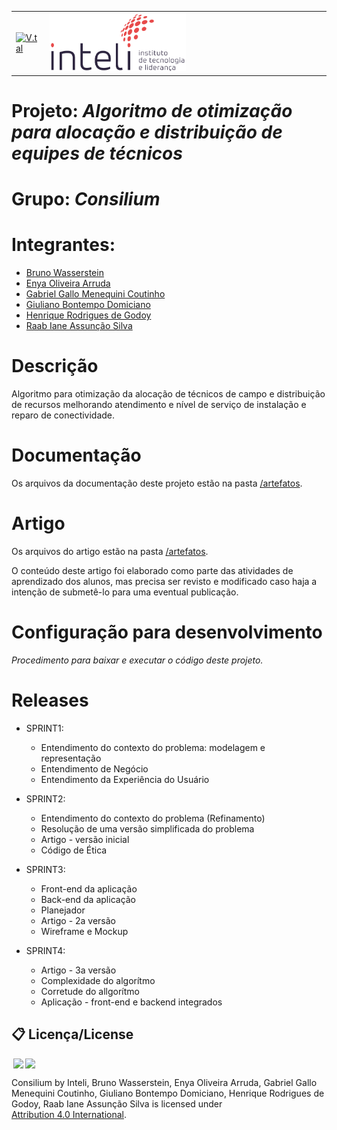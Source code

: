 <table>
<tr>
<td>
<a href= "https://vtal.com"><img src="https://upload.wikimedia.org/wikipedia/commons/0/09/Vtal_logo_2022.png" alt="V.tal" border="0" width="60%"></a>
</td>
<td><a href= "https://www.inteli.edu.br/"><img src="./inteli-logo.png" alt="Inteli - Instituto de Tecnologia e Liderança" border="0" width="50%"></a>
</td>
</tr>
</table>

# Projeto: *Algoritmo de otimização para alocação e distribuição de equipes de técnicos*

# Grupo: *Consilium*

# Integrantes:

* <a href="https://br.linkedin.com/in/bruno-wasserstein-04b6b1209"> Bruno Wasserstein </a>
* <a href="https://www.linkedin.com/in/enya-oliveira-636566240/"> Enya Oliveira Arruda </a>
* <a href="https://www.linkedin.com/in/gabriel-gallo-m-coutinho-443809232/"> Gabriel Gallo Menequini Coutinho </a>
* <a href="https://www.linkedin.com/in/giuliano-bontempo-domiciano-5b5766212/"> Giuliano Bontempo Domiciano </a>
* <a href="https://www.linkedin.com/in/henrique-godoy-879138252/"> Henrique Rodrigues de Godoy </a>
* <a href="https://www.linkedin.com/in/raab-iane/"> Raab Iane Assunção Silva </a>

# Descrição

Algoritmo para otimização da alocação de técnicos de campo e distribuição de recursos melhorando atendimento e nível de serviço de instalação e reparo de conectividade.

# Documentação

Os arquivos da documentação deste projeto estão na pasta [/artefatos](/artefatos).

# Artigo

Os arquivos do artigo estão na pasta [/artefatos](/artefatos). 

O conteúdo deste artigo foi elaborado como parte das atividades de aprendizado dos alunos, mas precisa ser revisto e modificado caso haja a intenção de submetê-lo para uma eventual publicação.

# Configuração para desenvolvimento

*Procedimento para baixar e executar o código deste projeto.*

# Releases

* SPRINT1:
    - Entendimento do contexto do problema: modelagem e representação
    - Entendimento de Negócio
    - Entendimento da Experiência do Usuário

* SPRINT2:
    - Entendimento do contexto do problema (Refinamento)
    - Resolução de uma versão simplificada do problema
    - Artigo - versão inicial
    - Código de Ética

* SPRINT3:
    - Front-end da aplicação
    - Back-end da aplicação
    - Planejador
    - Artigo - 2a versão
    - Wireframe e Mockup
 
* SPRINT4:
    - Artigo - 3a versão
    - Complexidade do algorítmo
    - Corretude do allgorítmo
    - Aplicação - front-end e backend integrados 

## 📋 Licença/License

<img style="height:22px!important;margin-left:3px;vertical-align:text-bottom;" src="https://mirrors.creativecommons.org/presskit/icons/cc.svg?ref=chooser-v1"><img style="height:22px!important;margin-left:3px;vertical-align:text-bottom;" src="https://mirrors.creativecommons.org/presskit/icons/by.svg?ref=chooser-v1"><p xmlns:cc="http://creativecommons.org/ns#" xmlns:dct="http://purl.org/dc/terms/">

<a property="dct:title" rel="cc:attributionURL">Consilium</a> by <a rel="cc:attributionURL dct:creator" property="cc:attributionName">Inteli, Bruno Wasserstein, Enya Oliveira Arruda, Gabriel Gallo Menequini Coutinho, Giuliano Bontempo Domiciano, Henrique Rodrigues de Godoy, Raab Iane Assunção Silva</a> is licensed under <a href="https://creativecommons.org/licenses/by/4.0/?ref=chooser-v1" rel="license noopener noreferrer" style="display:inline-block;">Attribution 4.0 International</a>.</p>
